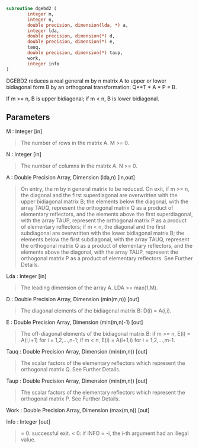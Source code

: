```fortran
subroutine dgebd2 (
		integer m,
		integer n,
		double precision, dimension(lda, *) a,
		integer lda,
		double precision, dimension(*) d,
		double precision, dimension(*) e,
		tauq,
		double precision, dimension(*) taup,
		work,
		integer info
)
```

 DGEBD2 reduces a real general m by n matrix A to upper or lower
 bidiagonal form B by an orthogonal transformation: Q**T * A * P = B.

 If m >= n, B is upper bidiagonal; if m < n, B is lower bidiagonal.

## Parameters
M : Integer [in]
> The number of rows in the matrix A.  M >= 0.

N : Integer [in]
> The number of columns in the matrix A.  N >= 0.

A : Double Precision Array, Dimension (lda,n) [in,out]
> On entry, the m by n general matrix to be reduced.
> On exit,
> if m >= n, the diagonal and the first superdiagonal are
> overwritten with the upper bidiagonal matrix B; the
> elements below the diagonal, with the array TAUQ, represent
> the orthogonal matrix Q as a product of elementary
> reflectors, and the elements above the first superdiagonal,
> with the array TAUP, represent the orthogonal matrix P as
> a product of elementary reflectors;
> if m < n, the diagonal and the first subdiagonal are
> overwritten with the lower bidiagonal matrix B; the
> elements below the first subdiagonal, with the array TAUQ,
> represent the orthogonal matrix Q as a product of
> elementary reflectors, and the elements above the diagonal,
> with the array TAUP, represent the orthogonal matrix P as
> a product of elementary reflectors.
> See Further Details.

Lda : Integer [in]
> The leading dimension of the array A.  LDA >= max(1,M).

D : Double Precision Array, Dimension (min(m,n)) [out]
> The diagonal elements of the bidiagonal matrix B:
> D(i) = A(i,i).

E : Double Precision Array, Dimension (min(m,n)-1) [out]
> The off-diagonal elements of the bidiagonal matrix B:
> if m >= n, E(i) = A(i,i+1) for i = 1,2,...,n-1;
> if m < n, E(i) = A(i+1,i) for i = 1,2,...,m-1.

Tauq : Double Precision Array, Dimension (min(m,n)) [out]
> The scalar factors of the elementary reflectors which
> represent the orthogonal matrix Q. See Further Details.

Taup : Double Precision Array, Dimension (min(m,n)) [out]
> The scalar factors of the elementary reflectors which
> represent the orthogonal matrix P. See Further Details.

Work : Double Precision Array, Dimension (max(m,n)) [out]

Info : Integer [out]
> = 0: successful exit.
> < 0: if INFO = -i, the i-th argument had an illegal value.

